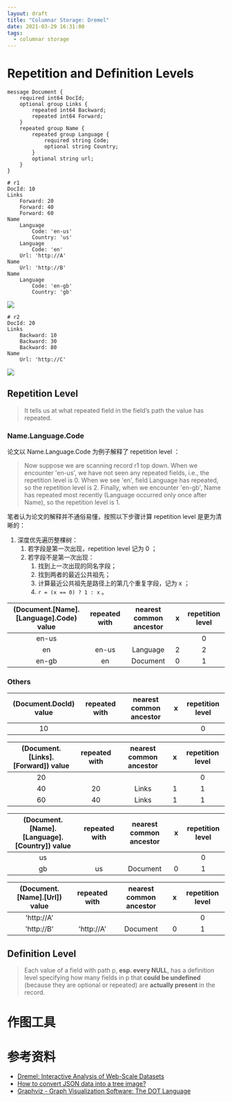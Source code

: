 ```yaml
---
layout: draft
title: "Columnar Storage: Dremel"
date: 2021-03-29 16:31:00
tags:
  - columnar storage
---
```


# Repetition and Definition Levels

```gRPC
message Document {
    required int64 DocId;
    optional group Links {
        repeated int64 Backward;
        repeated int64 Forward;
    }
    repeated group Name {
        repeated group Language {
            required string Code;
            optional string Country;
        }
        optional string url;
    }
}
```

```text
# r1
DocId: 10
Links
    Forward: 20
    Forward: 40
    Forward: 60
Name
    Language
        Code: 'en-us'
        Country: 'us'
    Language
        Code: 'en'
    Url: 'http://A'
Name
    Url: 'http://B'
Name
    Language
        Code: 'en-gb'
        Country: 'gb'
```

![](http://junbin-hexo-img.oss-cn-beijing.aliyuncs.com/columnar-storage-dremel/r1.png)

```text
# r2
DocId: 20
Links
    Backward: 10
    Backward: 30
    Backward: 80
Name
    Url: 'http://C'
```

![](http://junbin-hexo-img.oss-cn-beijing.aliyuncs.com/columnar-storage-dremel/r2.png)

## Repetition Level

> It tells us at what repeated field in the field’s path the value has repeated.

### Name.Language.Code

论文以 Name.Language.Code 为例子解释了 repetition level ：

> Now suppose we are scanning record r1 top down.
> When we encounter 'en-us', we have not seen any repeated fields, i.e., the repetition level is 0.
> When we see 'en', field Language has repeated, so the repetition level is 2.
> Finally, when we encounter 'en-gb', Name has repeated most recently (Language occurred only once after Name), so the repetition level is 1.

笔者认为论文的解释并不通俗易懂，按照以下步骤计算 repetition level 是更为清晰的：

1. 深度优先遍历整棵树：
    1. 若字段是第一次出现，repetition level 记为 0 ；
    2. 若字段不是第一次出现：
        1. 找到上一次出现的同名字段；
        2. 找到两者的最近公共祖先；
        3. 计算最近公共祖先是路径上的第几个重复字段，记为 x ；
        4. `r = (x == 0) ? 1 : x` 。

| (Document.[Name].[Language].Code) value | repeated with | nearest common ancestor |  x  | repetition level |
|                   :-:                   |      :-:      |           :-:           | :-: |       :-:        |
|                  en-us                  |               |                         |     |        0         |
|                   en                    |     en-us     |        Language         |  2  |        2         |
|                  en-gb                  |      en       |        Document         |  0  |        1         |

### Others

| (Document.DocId) value | repeated with | nearest common ancestor |  x  | repetition level |
|          :-:           |      :-:      |           :-:           | :-: |       :-:        |
|           10           |               |                         |     |        0         |

| (Document.[Links].[Forward]) value | repeated with | nearest common ancestor |  x  | repetition level |
|                :-:                 |      :-:      |           :-:           | :-: |       :-:        |
|                 20                 |               |                         |     |        0         |
|                 40                 |      20       |          Links          |  1  |        1         |
|                 60                 |      40       |          Links          |  1  |        1         |

| (Document.[Name].[Language].[Country]) value | repeated with | nearest common ancestor |  x  | repetition level |
|                     :-:                      |      :-:      |           :-:           | :-: |       :-:        |
|                      us                      |               |                         |     |        0         |
|                      gb                      |      us       |        Document         |  0  |        1         |

| (Document.[Name].[Url]) value | repeated with | nearest common ancestor |  x  | repetition level |
|              :-:              |      :-:      |           :-:           | :-: |       :-:        |
|          'http://A'           |               |                         |     |        0         |
|          'http://B'           |  'http://A'   |        Document         |  0  |        1         |

## Definition Level

> Each value of a field with path p, **esp. every NULL**, has a definition level specifying how many fields in p that
> **could be undefined** (because they are optional or repeated) are **actually present** in the record.

# 作图工具

# 参考资料

+ [Dremel: Interactive Analysis of Web-Scale Datasets](https://storage.googleapis.com/pub-tools-public-publication-data/pdf/36632.pdf)
+ [How to convert JSON data into a tree image?](https://stackoverflow.com/questions/40118113/how-to-convert-json-data-into-a-tree-image)
+ [Graphviz - Graph Visualization Software: The DOT Language](https://graphviz.org/doc/info/lang.html)
